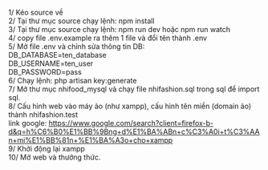 1/ Kéo source về </br>
2/ Tại thư mục source chạy lệnh: npm install </br>
3/ Tại thư mục source chạy lệnh: npm run dev hoặc npm run watch </br>
4/ copy file .env.example ra thêm 1 file và đổi tên thành .env </br>
5/ Mở file .env và chỉnh sửa thông tin DB: </br>
DB_DATABASE=ten_database </br>
DB_USERNAME=ten_user </br>
DB_PASSWORD=pass </br>
6/ Chạy lệnh: php artisan key:generate </br>
7/ Mở thư mục nhifood_mysql và chạy file nhifashion.sql trong sql để import sql. </br>
8/ Cấu hình web vào máy ảo (như xampp), cấu hình tên miền (domain ảo) thành nhifashion.test </br>
link google: https://www.google.com/search?client=firefox-b-d&q=h%C6%B0%E1%BB%9Bng+d%E1%BA%ABn+c%C3%A0i+t%C3%AAn+mi%E1%BB%81n+%E1%BA%A3o+cho+xampp  </br>
9/ Khởi động lại xampp  </br>
10/ Mở web và thưởng thức. </br> 
